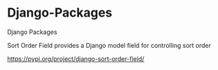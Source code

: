 # Django-Packages
Django Packages 

Sort Order Field provides a Django model field for controlling sort order

https://pypi.org/project/django-sort-order-field/
